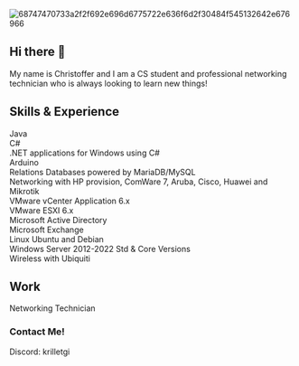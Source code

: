 ![68747470733a2f2f692e696d6775722e636f6d2f30484f545132642e676966](https://github.com/Krille360/Krille360/assets/65959215/d96e9ceb-fa6f-4ba6-8b55-ff188abe8667)
## Hi there 👋
My name is Christoffer and I am a CS student and professional networking technician who is always looking to learn new things!

## Skills & Experience
Java<br>
C#<br>
.NET applications for Windows using C#<br>
Arduino<br>
Relations Databases powered by MariaDB/MySQL<br>
Networking with HP provision, ComWare 7, Aruba, Cisco, Huawei and Mikrotik<br>
VMware vCenter Application 6.x<br>
VMware ESXI 6.x<br>
Microsoft Active Directory<br>
Microsoft Exchange<br>
Linux Ubuntu and Debian<br>
Windows Server 2012-2022 Std & Core Versions<br>
Wireless with Ubiquiti

## Work
Networking Technician

### Contact Me!
Discord: krilletgi
<!--
**Krille360/Krille360** is a ✨ _special_ ✨ repository because its `README.md` (this file) appears on your GitHub profile.

Here are some ideas to get you started:

- 🔭 I’m currently working on ...
- 🌱 I’m currently learning ...
- 👯 I’m looking to collaborate on ...
- 🤔 I’m looking for help with ...
- 💬 Ask me about ...
- 📫 How to reach me: ...
- 😄 Pronouns: ...
- ⚡ Fun fact: ...
-->
